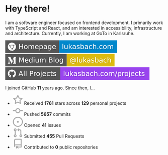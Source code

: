 # Hey there!

I am a software engineer focused on frontend development. I primarily work with TypeScript and React, and am interested in accessibility, infrastructure and architecture. Currently, I am working at GoTo in Karlsruhe.

[![Homepage](./icons/homepage.svg)](https://lukasbach.com)
[![Medium Blog](./icons/medium.svg)](https://medium.com/@lukasbach)
[![My Projects](./icons/projects.svg)](https://lukasbach.com/projects)

I joined GitHub **11** years ago. Since then, I...

- ![](./icons/star.svg) Received **1761** stars across **129** personal projects
- ![](./icons/commit.svg) Pushed **5657** commits
- ![](./icons/issues.svg) Opened **41** issues
- ![](./icons/pr.svg) Submitted **455** Pull Requests
- ![](./icons/repo.svg) Contributed to **0** public repositories
